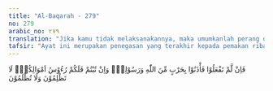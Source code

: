 ```yaml
---
title: "Al-Baqarah - 279"
no: 279
arabic_no: ٢٧٩
translation: "Jika kamu tidak melaksanakannya, maka umumkanlah perang dari Allah dan Rasul-Nya. Tetapi jika kamu bertobat, maka kamu berhak atas pokok hartamu. Kamu tidak berbuat zalim (merugikan) dan tidak dizalimi (dirugikan)."
tafsir: "Ayat ini merupakan penegasan yang terakhir kepada pemakan riba. Nadanya pun sudah bersifat ancaman keras dan dihadapkan kepada orang yang telah mengetahui hukum riba, tetapi mereka masih terus melakukannya. Ini berarti bahwa mereka yang tidak mengindahkan perintah Allah, disamakan dengan orang yang memerangi agama Allah. Mereka akan diperangi Allah dan Rasul-Nya.\n\n\"Diperangi Allah\", maksudnya bahwa Allah akan menimpakan azab yang pedih kepada mereka di dunia dan di akhirat. \"Diperangi rasul-Nya\" ialah para rasul telah memerangi pemakan riba di zamannya. Orang pemakan riba dihukumi murtad dan penentang hukum Allah, karena itu mereka boleh diperangi. Jika pemakan riba menghentikan perbuatannya, dengan mengikuti perintah-perintah Allah dan menghentikan larangan-larangan-Nya, mereka boleh menerima kembali pokok modal mereka, tanpa dikurangi sedikit pun juga.\n\nMenurut riwayat Ibnu Jarir, ayat 278 dan 279 ini diturunkan berhubungan dengan kesepakatan Abbas bin Abdul Muttalib dengan seseorang dari Bani Mugirah. Mereka sepakat pada zaman Arab jahiliah untuk meminjamkan uang yang disertai bunga kepada orang dari golongan Saqif dari Bani 'Amar yaitu 'Amar bin Umair. Setelah Islam datang mereka masih mempunyai sisa riba yang besar dan mereka ingin menagihnya. Maka turunlah ayat ini.\n\nMenurut riwayat Ibnu Juraij: Bani Saqif telah mengadakan perjanjian damai dengan Nabi Muhammad saw, dengan dasar bahwa riba yang mereka berikan kepada orang lain dan riba yang mereka terima dihapuskan. Setelah penaklukan kota Mekah, Rasulullah saw mengangkat 'Attab bin Asid sebagai gubernur. Bani 'Amr bin Umair bin 'Auf meminjami Mugirah uang dengan jalan riba, demikian pula sebaliknya. Maka tatkala datang Islam, Bani 'Amr yang mempunyai harta riba yang banyak itu, menemui Mugirah dan meminta harta itu kembali bersama bunganya. Mugirah enggan membayar riba itu. Setelah Islam datang, hal itu diajukan kepada gubernur 'Attab bin Asid. 'Attab mengirim surat kepada Rasulullah saw. Maka turunlah ayat ini. Rasulullah menyampaikan surat itu kepada 'Attab, yang isinya antara lain membenarkan sikap Mugirah. Jika Bani 'Amr mau menerima, itulah yang baik, jika mereka menolak berarti mereka menentang Allah dan Rasul-Nya."
---
```

فَاِنْ لَّمْ تَفْعَلُوْا فَأْذَنُوْا بِحَرْبٍ مِّنَ اللّٰهِ وَرَسُوْلِهٖۚ وَاِنْ تُبْتُمْ فَلَكُمْ رُءُوْسُ اَمْوَالِكُمْۚ  لَا تَظْلِمُوْنَ وَلَا تُظْلَمُوْنَ